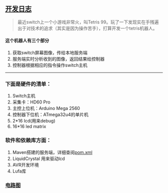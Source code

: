 ## <a href="http://ltxom.me/tags/#arduino">开发日志</a>




>最近switch上一个小游戏非常火，叫Tetris 99。玩了一下发现实在手残遍出于对技术的追求（其实是因为操作苦手），打算开发一个tetris机器人。

#### 这个机器人有三个部分
1. 获取switch屏幕图像，传给本地服务端
2. 服务端实时分析收到的图像，返回结果给控制器
3. 控制器根据相应的指令操作switch主机

---

### 下面是硬件的清单：
1. Switch主机
2. 采集卡：HD60 Pro
3. 主控上位机：Arduino Mega 2560
4. 控制器下位机：ATmega32u4的单片机
6. 2*16 lcd(用来debug)
7. 16*16 led matrix

### 软件和依赖库方面：
1. Maven搭建的服务端，详细查阅<a href="https://github.com/ltxom/TetrisPlayer/blob/master/pom.xml">pom.xml</a>
2. LiquidCrystal 用来驱动lcd
3. AVR开发环境
4. Lufa库

### <a href="https://github.com/ltxom/TetrisPlayer/tree/master/hardware/layout">电路图</a>